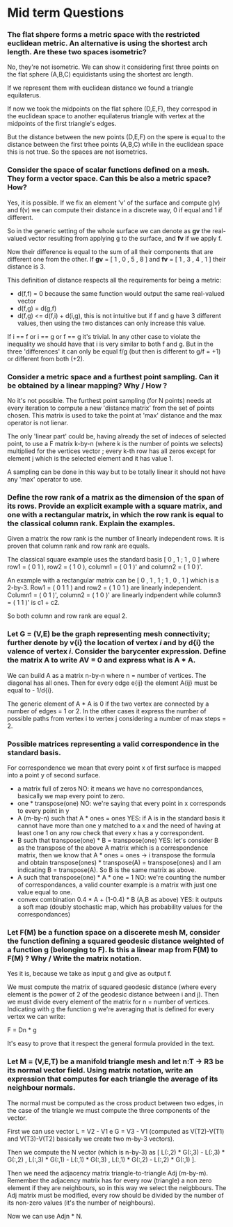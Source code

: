 # Mid term Questions

### The flat shpere forms a metric space with the restricted euclidean metric. An alternative is using the shortest arch length. Are these two spaces isometric?

No, they're not isometric. We can show it considering first three points on the flat sphere (A,B,C) equidistants using the shortest arc length.

If we represent them with euclidean distance we found a triangle equilaterus.

If now we took the midpoints on the flat sphere (D,E,F), they correspod in the euclidean space to another equilaterus triangle with vertex at the midpoints of the first triangle's edges.

But the distance between the new points (D,E,F) on the spere is equal to the distance between the first trhee points (A,B,C) while in the euclidean space this is not true. So the spaces are not isometrics.

### Consider the space of scalar functions defined on a mesh. They form a vector space. Can this be also a metric space? How?

Yes, it is possible. If we fix an element 'v' of the surface and compute g(v) and f(v) we can compute their distance in a discrete way, 0 if equal and 1  if different. 

So in the generic setting of the whole surface we can denote as **gv** the real-valued vector resulting from applying g to the surface, and **fv** if we apply f. 

Now their difference is equal to the sum of all their components that are different one from the other. If **gv** = [ 1 , 0 , 5 , 8 ] and **fv** = [ 1 , 3 , 4 , 1 ] their distance is 3.

This definition of distance respects all the requirements for being a metric: 
- d(f,f) = 0 because the same function would output the same real-valued vector
- d(f,g) = d(g,f) 
- d(f,g) <= d(f,i) + d(i,g), this is not intuitive but if f and g have 3 different values, then using the two distances can only increase this value. 

If i == f or i == g or f == g it's trivial. In any other case to violate the inequality we should have that i is very similar to both f and g. But in the three 'differences' it can only be equal f/g (but then is different to g/f = +1) or different from both (+2).

### Consider a metric space and a furthest point sampling. Can it be obtained by a linear mapping? Why / How ?

No it's not possible. The furthest point sampling (for N points) needs at every iteration to compute a new 'distance matrix' from the set of points chosen. This matrix is used to take the point at 'max' distance and the max operator is not lienar.

The only 'linear part' could be, having already the set of indeces of selected point, to use a F matrix k-by-n (where k is the number of points we selects) multiplied for the vertices vector ; every k-th row has all zeros except for element j which is the selected element and it has value 1.

A sampling can be done in this way but to be totally linear it should not have any 'max' operator to use.

### Define the row rank of a matrix as the dimension of the span of its rows. Provide an explicit example with a square matrix, and one with a rectangular matrix, in which the row rank is equal to the classical column rank. Explain the examples.

Given a matrix the row rank is the number of linearly independent rows. It is proven that column rank and row rank are equals.

The classical square example uses the standard basis [ 0 , 1 ; 1 , 0 ] where row1 = ( 0 1 ), row2 = ( 1 0 ), column1 = ( 0 1 )' and column2 = ( 1 0 )'.

An example with a rectangular matrix can be [ 0 , 1 , 1 ; 1 , 0 , 1 ] which is a 2-by-3. Row1 = ( 0 1 1 ) and row2 = ( 1 0 1 ) are linearly independent. Column1 = ( 0 1 )', column2 = ( 1 0 )' are linearly indpendent while column3 = ( 1 1 )' is c1 + c2.

So both column and row rank are equal 2.

### Let G = (V,E) be the graph representing mesh connectivity; further denote by v{i} the location of vertex *i* and by d{i} the valence of vertex *i*. Consider the barycenter expression. Define the matrix A to write **AV = 0** and express what is A * A.

We can build A as a matrix n-by-n where n = number of vertices. The diagonal has all ones. Then for every edge e{ij} the element A{ij} must be equal to - 1/d{i}. 

The generic element of  A * A is 0 if the two vertex are connected by a number of edges = 1 or 2. In the other cases it express the number of possible paths from vertex i to vertex j considering a number of max steps = 2. 

### Possible matrices representing a valid correspondence in the standard basis. 

For correspondence we mean that every point x of first surface is mapped into a point y of second surface. 

- a matrix full of zeros NO: it means we have no correspondances, basically we map every point to zero.
- one * transpose(one) NO: we're saying that every point in x corresponds to every point in y
- A (m-by-n) such that A *  ones = ones YES: if A is in the standard basis it cannot have more than one y matched to a x and the need of having at least one 1 on any row check that every x has a y correspondent.
- B such that transpose(one) * B = transpose(one) YES: let's consider B as the transpose of the above A matrix which is a correspondence matrix, then we know that A * ones = ones -> i transpose the formula and obtain transpose(ones) * transpose(A) = transpose(ones) and I am indicating B = transpose(A). So B is the same matrix as above.
- A such that transpose(one) * A * one = 1 NO: we're counting the number of correspondances, a valid counter example is a matrix with just one value equal to one.
- convex combination 0.4 * A + (1-0.4) * B (A,B as above) YES: it outputs a soft map (doubly stochastic map, which has probability values for the correspondances) 

### Let F(M) be a function space on a discerete mesh M, consider the function defining a squared geodesic distance weighted of a function g (belonging to F). Is this a linear map from F(M) to F(M) ? Why / Write the matrix notation.

Yes it is, because we take as input g and give as output f. 

We must compute the matrix of squared geodesic distance (where every element is the power of 2 of the geodesic distance between i and j). Then we must divide every element of the matrix for n = number of vertices. Indicating with g the function g we're averaging that is defined for every vertex we can write:

F = Dn * g 

It's easy to prove that it respect the general formula provided in the text. 

### Let M = (V,E,T) be a manifold triangle mesh and let n:T -> R3 be its normal vector field. Using matrix notation, write an expression that computes for each triangle the average of its neighbour normals. 

The normal must be computed as the cross product between two edges, in the case of the triangle we must compute the three components of the vector. 

First we can use vector L = V2 - V1 e G = V3 - V1 (computed as V(T2)-V(T1) and V(T3)-V(T2) basically we create two m-by-3 vectors). 

Then we compute the N vector (which is n-by-3) as [ L(:,2) * G(:,3) - L(:,3) * G(:,2) ,  L(:,3) * G(:,1) - L(:,1) * G(:,3) , L(:,1) * G(:,2) - L(:,2) * G(:,1) ]. 

Then we need the adjacency matrix triangle-to-triangle Adj (m-by-m). Remember the adjacency matrix has for every row (triangle) a non zero element if they are neighbours, so in this way we select the neigbbours. 
The Adj matrix must be modified, every row should be divided by the number of its non-zero values (it's the number of neighbours).

Now we can use Adjn * N.




